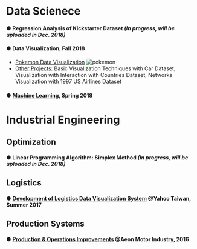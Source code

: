 # Data Scienece 

#### ● Regression Analysis of Kickstarter Dataset  *(In progress, will be uploaded in Dec. 2018)*

#### ● Data Visualization, Fall 2018
- [Pokemon Data Visualization](https://public.tableau.com/profile/yung.ching.chen#!/vizhome/PokemonDataVisualization/Story1)
![pokemon](https://user-images.githubusercontent.com/44735519/50328960-31abfe80-04c3-11e9-87cf-8efede4ca0d5.gif)
- [Other Projects](https://github.com/ycc3041/Data-Visualization): 
Basic Visualization Techniques with Car Dataset, Visualization with Interaction with Countries Dataset, Networks Visualization with 1997 US Airlines Dataset

#### ● [Machine Learning](https://github.com/ycc3041/Machine-Learning), Spring 2018


# Industrial Engineering 
## Optimization 
#### ● Linear Programming Algorithm: Simplex Method  *(In progress, will be uploaded in Dec. 2018)*

## Logistics 
#### ● [Development of Logistics Data Visualization System](https://github.com/ycc3041/All-Projects-List/blob/master/Development%20of%20Logistics%20Data%20Visualization%20System.pdf) @Yahoo Taiwan, Summer 2017

## Production Systems
#### ● [Production & Operations Improvements](https://github.com/ycc3041/All-Projects-List/blob/master/Production%20%26%20Operations%20Improvements.pdf) @Aeon Motor Industry, 2016
